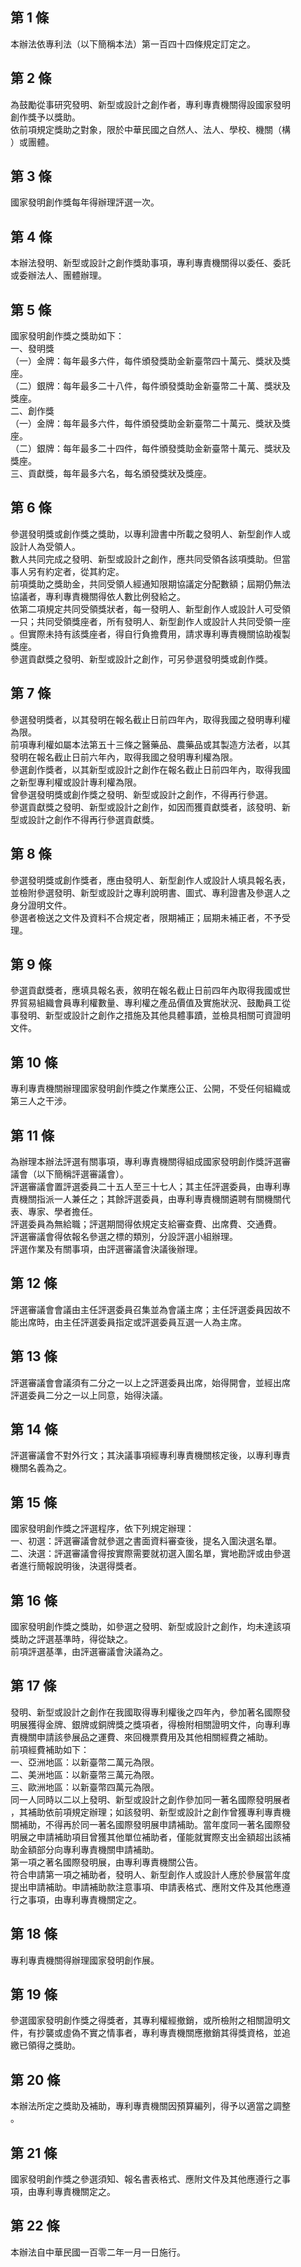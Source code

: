 第 1 條
-------
本辦法依專利法（以下簡稱本法）第一百四十四條規定訂定之。

第 2 條
-------
為鼓勵從事研究發明、新型或設計之創作者，專利專責機關得設國家發明  
創作獎予以獎助。  
依前項規定獎助之對象，限於中華民國之自然人、法人、學校、機關（構  
）或團體。

第 3 條
-------
國家發明創作獎每年得辦理評選一次。

第 4 條
-------
本辦法發明、新型或設計之創作獎助事項，專利專責機關得以委任、委託  
或委辦法人、團體辦理。

第 5 條
-------
國家發明創作獎之獎助如下：  
一、發明獎  
（一）金牌：每年最多六件，每件頒發獎助金新臺幣四十萬元、獎狀及獎  
      座。  
（二）銀牌：每年最多二十八件，每件頒發獎助金新臺幣二十萬、獎狀及  
      獎座。  
二、創作獎  
（一）金牌：每年最多六件，每件頒發獎助金新臺幣二十萬元、獎狀及獎  
      座。  
（二）銀牌：每年最多二十四件，每件頒發獎助金新臺幣十萬元、獎狀及  
      獎座。  
三、貢獻獎，每年最多六名，每名頒發獎狀及獎座。

第 6 條
-------
參選發明獎或創作獎之獎助，以專利證書中所載之發明人、新型創作人或  
設計人為受領人。  
數人共同完成之發明、新型或設計之創作，應共同受領各該項獎助。但當  
事人另有約定者，從其約定。  
前項獎助之獎助金，共同受領人經通知限期協議定分配數額；屆期仍無法  
協議者，專利專責機關得依人數比例發給之。  
依第二項規定共同受領獎狀者，每一發明人、新型創作人或設計人可受領  
一只；共同受領獎座者，所有發明人、新型創作人或設計人共同受領一座  
。但實際未持有該獎座者，得自行負擔費用，請求專利專責機關協助複製  
獎座。  
參選貢獻獎之發明、新型或設計之創作，可另參選發明獎或創作獎。

第 7 條
-------
參選發明獎者，以其發明在報名截止日前四年內，取得我國之發明專利權  
為限。  
前項專利權如屬本法第五十三條之醫藥品、農藥品或其製造方法者，以其  
發明在報名截止日前六年內，取得我國之發明專利權為限。  
參選創作獎者，以其新型或設計之創作在報名截止日前四年內，取得我國  
之新型專利權或設計專利權為限。  
曾參選發明獎或創作獎之發明、新型或設計之創作，不得再行參選。  
參選貢獻獎之發明、新型或設計之創作，如因而獲貢獻獎者，該發明、新  
型或設計之創作不得再行參選貢獻獎。

第 8 條
-------
參選發明獎或創作獎者，應由發明人、新型創作人或設計人填具報名表，  
並檢附參選發明、新型或設計之專利說明書、圖式、專利證書及參選人之  
身分證明文件。  
參選者檢送之文件及資料不合規定者，限期補正；屆期未補正者，不予受  
理。

第 9 條
-------
參選貢獻獎者，應填具報名表，敘明在報名截止日前四年內取得我國或世  
界貿易組織會員專利權數量、專利權之產品價值及實施狀況、鼓勵員工從  
事發明、新型或設計之創作之措施及其他具體事蹟，並檢具相關可資證明  
文件。

第 10 條
--------
專利專責機關辦理國家發明創作獎之作業應公正、公開，不受任何組織或  
第三人之干涉。

第 11 條
--------
為辦理本辦法評選有關事項，專利專責機關得組成國家發明創作獎評選審  
議會（以下簡稱評選審議會）。  
評選審議會置評選委員二十五人至三十七人；其主任評選委員，由專利專  
責機關指派一人兼任之；其餘評選委員，由專利專責機關遴聘有關機關代  
表、專家、學者擔任。  
評選委員為無給職；評選期間得依規定支給審查費、出席費、交通費。  
評選審議會得依報名參選之標的類別，分設評選小組辦理。  
評選作業及有關事項，由評選審議會決議後辦理。

第 12 條
--------
評選審議會會議由主任評選委員召集並為會議主席；主任評選委員因故不  
能出席時，由主任評選委員指定或評選委員互選一人為主席。

第 13 條
--------
評選審議會會議須有二分之一以上之評選委員出席，始得開會，並經出席  
評選委員二分之一以上同意，始得決議。

第 14 條
--------
評選審議會不對外行文；其決議事項經專利專責機關核定後，以專利專責  
機關名義為之。

第 15 條
--------
國家發明創作獎之評選程序，依下列規定辦理：  
一、初選：評選審議會就參選之書面資料審查後，提名入圍決選名單。  
二、決選：評選審議會得按實際需要就初選入圍名單，實地勘評或由參選  
    者進行簡報說明後，決選得獎者。

第 16 條
--------
國家發明創作獎之獎助，如參選之發明、新型或設計之創作，均未達該項  
獎助之評選基準時，得從缺之。  
前項評選基準，由評選審議會決議為之。

第 17 條
--------
發明、新型或設計之創作在我國取得專利權後之四年內，參加著名國際發  
明展獲得金牌、銀牌或銅牌獎之獎項者，得檢附相關證明文件，向專利專  
責機關申請該參展品之運費、來回機票費用及其他相關經費之補助。  
前項經費補助如下：  
一、亞洲地區：以新臺幣二萬元為限。  
二、美洲地區：以新臺幣三萬元為限。  
三、歐洲地區：以新臺幣四萬元為限。  
同一人同時以二以上發明、新型或設計之創作參加同一著名國際發明展者  
，其補助依前項規定辦理；如該發明、新型或設計之創作曾獲專利專責機  
關補助，不得再於同一著名國際發明展申請補助。當年度同一著名國際發  
明展之申請補助項目曾獲其他單位補助者，僅能就實際支出金額超出該補  
助金額部分向專利專責機關申請補助。  
第一項之著名國際發明展，由專利專責機關公告。  
符合申請第一項之補助者，發明人、新型創作人或設計人應於參展當年度  
提出申請補助。申請補助款注意事項、申請表格式、應附文件及其他應遵  
行之事項，由專利專責機關定之。

第 18 條
--------
專利專責機關得辦理國家發明創作展。

第 19 條
--------
參選國家發明創作獎之得獎者，其專利權經撤銷，或所檢附之相關證明文  
件，有抄襲或虛偽不實之情事者，專利專責機關應撤銷其得獎資格，並追  
繳已領得之獎助。

第 20 條
--------
本辦法所定之獎助及補助，專利專責機關因預算編列，得予以適當之調整  
。

第 21 條
--------
國家發明創作獎之參選須知、報名書表格式、應附文件及其他應遵行之事  
項，由專利專責機關定之。

第 22 條
--------
本辦法自中華民國一百零二年一月一日施行。

